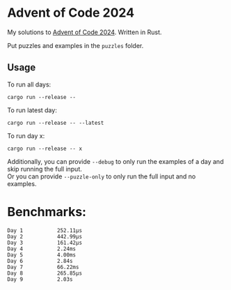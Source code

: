 # Advent of Code 2024

My solutions to [Advent of Code 2024](https://adventofcode.com/2024). Written in Rust.

Put puzzles and examples in the `puzzles` folder.  

## Usage
To run all days:
```shell
cargo run --release --
```
To run latest day:
```shell
cargo run --release -- --latest
```
To run day x:
```shell
cargo run --release -- x
```
Additionally, you can provide `--debug` to only run the examples
of a day and skip running the full input.  
Or you can provide `--puzzle-only` to only run the full input and no examples.

# Benchmarks:
```
Day 1           252.11µs
Day 2           442.99µs
Day 3           161.42µs
Day 4           2.24ms
Day 5           4.00ms
Day 6           2.84s
Day 7           66.22ms
Day 8           265.85µs
Day 9           2.03s
```
